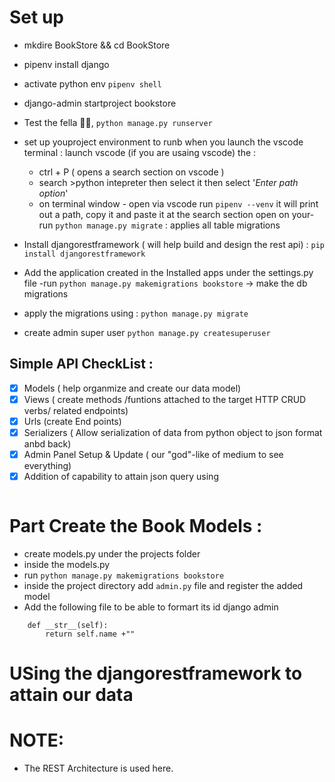 # Set up 
- mkdire BookStore && cd BookStore
- pipenv install django
- activate python env `pipenv shell`
- django-admin startproject bookstore
- Test the fella 🤘🏻, `python manage.py runserver`
- set up youproject environment to runb when you launch the vscode terminal : 
 launch vscode (if you are usaing vscode) the  :
    *  ctrl + P ( opens a search section on vscode )
    *  search >python intepreter then select it then select '*Enter path option*'
    * on terminal window - open via vscode run `pipenv --venv` it will print out a path, copy it and paste it at the search section open on your- run `python manage.py migrate` : applies all table migrations

- Install djangorestframework ( will help build and design the rest api)  : `pip install djangorestframework`
- Add the application created in  the Installed apps under the settings.py file
-run `python manage.py makemigrations bookstore` -> make the db migrations
- apply the migrations using : `python manage.py migrate`
- create admin super user `python manage.py createsuperuser`


## Simple API CheckList : 
  - [x] Models ( help organmize and create our data model)
  - [x] Views ( create methods /funtions attached to the target HTTP CRUD verbs/ related endpoints)
  - [x] Urls (create End points)
  - [x] Serializers ( Allow serialization of data from python object to json format anbd back)
  - [x] Admin Panel Setup & Update  ( our "god"-like of medium to see everything)
  - [x] Addition of capability to attain json query using
   ```urlpatterns = format_suffix_patterns(urlpatterns) # Allows you to query wit the .json line
   ```


# Part Create the Book Models : 
- create models.py under the projects folder 
- inside the models.py
- run `python manage.py makemigrations bookstore`
- inside the project directory add `admin.py` file and register the added model
- Add the following file to be able to formart its id django admin 
```
    def __str__(self):
        return self.name +""
```

# USing the djangorestframework to attain our data


# NOTE: 
 - The REST Architecture is used here. 